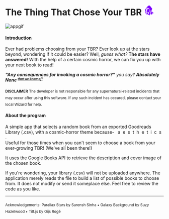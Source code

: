 <h1>The Thing That Chose Your TBR <img src='img/32x32.png' alt='logo'/></h1>  

![appgif](https://media.giphy.com/media/qcr09hmm4gFvS12Q2S/giphy.gif)  

#### Introduction
Ever had problems choosing from your TBR? Ever look up at the stars beyond, wondering if it could be easier? Well, _guess what?_ __The stars have answered!__ With the help of a certain cosmic horror, we can fix you up with your next book to read!  
  
___"Any consequences for invoking a cosmic horror?"___ _you say?_  ___Absolutely None <strike><small><sup>that we know of!</sup></small></strike>___   

<sub><b>DISCLAIMER</b> The developer is not responsible for any supernatural-related incidents that may occur after using this software. If any such incident has occured, please contact your local Wizard for help.</sub>


#### About the program
A simple app that selects a random book from an exported Goodreads Library (.csv), with a cosmic-horror theme because-&nbsp;&nbsp;&nbsp;a&nbsp; e&nbsp; s&nbsp; t&nbsp; h&nbsp; e&nbsp; t&nbsp; i&nbsp; c&nbsp; s&nbsp; .  
Useful for those times when you can't seem to choose a book from your ever-growing TBR! (We've all been there!)  

It uses the Google Books API to retrieve the description and cover image of the chosen book.  

If you're wondering, your library (.csv) will not be uploaded anywhere. The application merely reads the file to build a list of possible books to choose from. It does not modify or send it someplace else. Feel free to review the code as you like.  

___

<sub>Acknowledgements: Parallax Stars by Sarensh Sinha • Galaxy Background by Suzy Hazelwood • Tilt.js by Gijs Rogé</sub>

